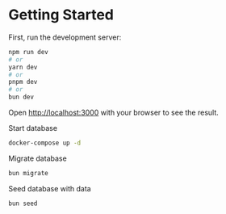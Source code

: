 # Getting Started

First, run the development server:

```bash
npm run dev
# or
yarn dev
# or
pnpm dev
# or
bun dev
```

Open [http://localhost:3000](http://localhost:3000) with your browser to see the result.

Start database

```bash
docker-compose up -d
```

Migrate database

```bash
bun migrate
```

Seed database with data

```bash
bun seed
```
